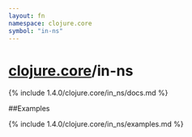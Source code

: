 ```yaml
---
layout: fn
namespace: clojure.core
symbol: "in-ns"
---
```


# [clojure.core](../)/in-ns

{% include 1.4.0/clojure.core/in_ns/docs.md %}

##Examples

{% include 1.4.0/clojure.core/in_ns/examples.md %}

